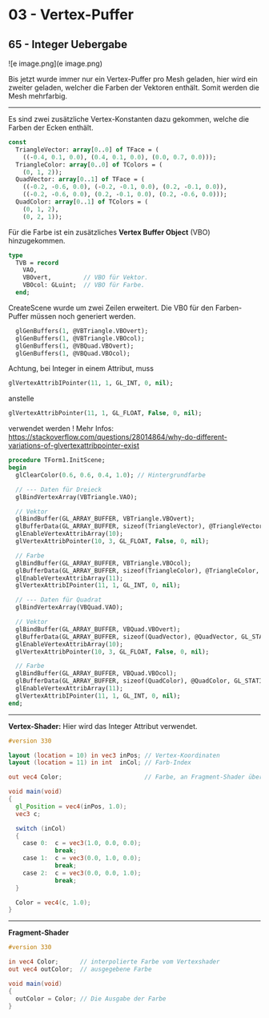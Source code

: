 # 03 - Vertex-Puffer
## 65 - Integer Uebergabe

![e image.png](e image.png)

Bis jetzt wurde immer nur ein Vertex-Puffer pro Mesh geladen, hier wird ein zweiter geladen, welcher die Farben der Vektoren enthält.
Somit werden die Mesh mehrfarbig.

---
Es sind zwei zusätzliche Vertex-Konstanten dazu gekommen, welche die Farben der Ecken enthält.

```pascal
const
  TriangleVector: array[0..0] of TFace = (
    ((-0.4, 0.1, 0.0), (0.4, 0.1, 0.0), (0.0, 0.7, 0.0)));
  TriangleColor: array[0..0] of TColors = (
    (0, 1, 2));
  QuadVector: array[0..1] of TFace = (
    ((-0.2, -0.6, 0.0), (-0.2, -0.1, 0.0), (0.2, -0.1, 0.0)),
    ((-0.2, -0.6, 0.0), (0.2, -0.1, 0.0), (0.2, -0.6, 0.0)));
  QuadColor: array[0..1] of TColors = (
    (0, 1, 2),
    (0, 2, 1));
```

Für die Farbe ist ein zusätzliches **Vertex Buffer Object** (VBO) hinzugekommen.

```pascal
type
  TVB = record
    VAO,
    VBOvert,         // VBO für Vektor.
    VBOcol: GLuint;  // VBO für Farbe.
  end;
```

CreateScene wurde um zwei Zeilen erweitert.
Die VB0 für den Farben-Puffer müssen noch generiert werden.

```pascal
  glGenBuffers(1, @VBTriangle.VBOvert);
  glGenBuffers(1, @VBTriangle.VBOcol);
  glGenBuffers(1, @VBQuad.VBOvert);
  glGenBuffers(1, @VBQuad.VBOcol);
```

Achtung, bei Integer in einem Attribut, muss

```pascal
glVertexAttribIPointer(11, 1, GL_INT, 0, nil);
```

anstelle

```pascal
glVertexAttribPointer(11, 1, GL_FLOAT, False, 0, nil);
```

verwendet werden !
Mehr Infos: https://stackoverflow.com/questions/28014864/why-do-different-variations-of-glvertexattribpointer-exist

```pascal
procedure TForm1.InitScene;
begin
  glClearColor(0.6, 0.6, 0.4, 1.0); // Hintergrundfarbe

  // --- Daten für Dreieck
  glBindVertexArray(VBTriangle.VAO);

  // Vektor
  glBindBuffer(GL_ARRAY_BUFFER, VBTriangle.VBOvert);
  glBufferData(GL_ARRAY_BUFFER, sizeof(TriangleVector), @TriangleVector, GL_STATIC_DRAW);
  glEnableVertexAttribArray(10);
  glVertexAttribPointer(10, 3, GL_FLOAT, False, 0, nil);

  // Farbe
  glBindBuffer(GL_ARRAY_BUFFER, VBTriangle.VBOcol);
  glBufferData(GL_ARRAY_BUFFER, sizeof(TriangleColor), @TriangleColor, GL_STATIC_DRAW);
  glEnableVertexAttribArray(11);
  glVertexAttribIPointer(11, 1, GL_INT, 0, nil);

  // --- Daten für Quadrat
  glBindVertexArray(VBQuad.VAO);

  // Vektor
  glBindBuffer(GL_ARRAY_BUFFER, VBQuad.VBOvert);
  glBufferData(GL_ARRAY_BUFFER, sizeof(QuadVector), @QuadVector, GL_STATIC_DRAW);
  glEnableVertexAttribArray(10);
  glVertexAttribPointer(10, 3, GL_FLOAT, False, 0, nil);

  // Farbe
  glBindBuffer(GL_ARRAY_BUFFER, VBQuad.VBOcol);
  glBufferData(GL_ARRAY_BUFFER, sizeof(QuadColor), @QuadColor, GL_STATIC_DRAW);
  glEnableVertexAttribArray(11);
  glVertexAttribIPointer(11, 1, GL_INT, 0, nil);
end;
```


---
**Vertex-Shader:**
Hier wird das Integer Attribut verwendet.

```glsl
#version 330

layout (location = 10) in vec3 inPos; // Vertex-Koordinaten
layout (location = 11) in int  inCol; // Farb-Index

out vec4 Color;                       // Farbe, an Fragment-Shader übergeben

void main(void)
{
  gl_Position = vec4(inPos, 1.0);
  vec3 c;

  switch (inCol)
  {
    case 0:  c = vec3(1.0, 0.0, 0.0);
             break;
    case 1:  c = vec3(0.0, 1.0, 0.0);
             break;
    case 2:  c = vec3(0.0, 0.0, 1.0);
             break;
  }

  Color = vec4(c, 1.0);
}

```


---
**Fragment-Shader**

```glsl
#version 330

in vec4 Color;      // interpolierte Farbe vom Vertexshader
out vec4 outColor;  // ausgegebene Farbe

void main(void)
{
  outColor = Color; // Die Ausgabe der Farbe
}

```


